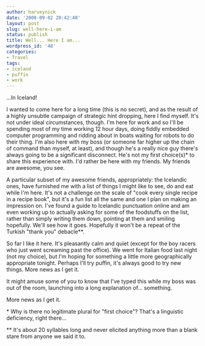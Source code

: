 ```yaml
---
author: harveynick
date: '2008-09-02 20:42:40'
layout: post
slug: well-here-i-am
status: publish
title: Well... Here I am...
wordpress_id: '48'
categories:
- Travel
tags:
- iceland
- puffin
- work
---
```


...In Iceland!  

I wanted to come here for a long time (this is no secret), and as the result of a highly unsubtle campaign of strategic hint dropping, here I find myself. It's not under ideal circumstances, though. I'm here for work and so I'll be spending most of my time working 12 hour days, doing fiddly embedded computer programming and ridding about in boats waiting for robots to do their thing. I'm also here with my boss (or someone far higher up the chain of command than myself, at least), and though he's a really nice guy there's always going to be a significant disconnect. He's not my first choice(s)\* to share this experience with. I'd rather be here with my friends. My friends are awesome, you see. 

<!-- more --> 

A particular subset of my awesome friends, appropriately: the Icelandic ones, have furnished me with a list of things I might like to see, do and eat while I'm here. It's not a challenge on the scale of "cook every single recipe in a recipe book", but it's a fun list all the same and one I plan on making an impression on. I've found a guide to Icelandic punctuation online and am even working up to actually asking for some of the foodstuffs on the list, rather than simply writing them down, pointing at them and smiling hopefully. We'll see how it goes. Hopefully it won't be a repeat of the Turkish "thank you" debacle\**.  

So far I like it here. It's pleasantly calm and quiet (except for the boy racers who just went screaming past the office). We went for Italian food last night (not my choice), but I'm hoping for something a little more geographically appropriate tonight. Perhaps I'll try puffin, it's always good to try new things. More news as I get it.  

It might amuse some of you to know that I've typed this while my boss was out of the room, launching into a long explanation of... something.  

More news as I get it.  

\* Why is there no legitimate plural for "first choice"? That's a linguistic deficiency, right there...  

\** It's about 20 syllables long and never elicited anything more than a blank stare from anyone we said it to.

